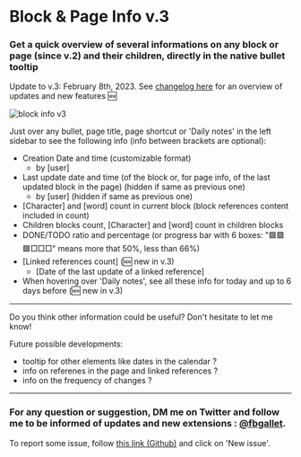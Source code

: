 # Block & Page Info v.3

### Get a quick overview of several informations on any block or page (since v.2) and their children, directly in the native bullet tooltip

Update to v.3: February 8th, 2023. See [changelog here](https://github.com/fbgallet/roam-extension-stats/blob/main/CHANGELOG.md) for an overview of updates and new features 🆕

![block info v3](https://user-images.githubusercontent.com/74436347/216779258-b0585763-4e6b-464a-9822-7d8459cec8a6.gif)

Just over any bullet, page title, page shortcut or 'Daily notes' in the left sidebar to see the following info (info between brackets are optional):

- Creation Date and time (customizable format)
  - by [user]
- Last update date and time (of the block or, for page info, of the last updated block in the page) (hidden if same as previous one)
  - by [user] (hidden if same as previous one)
- [Character] and [word] count in current block (block references content included in count)
- Children blocks count, [Character] and [word] count in children blocks
- DONE/TODO ratio and percentage (or progress bar with 6 boxes: "🟩🟩🟩□□□" means more that 50%, less than 66%)
- [Linked references count] (🆕 new in v.3)
  - [Date of the last update of a linked reference]
- When hovering over 'Daily notes', see all these info for today and up to 6 days before (🆕 new in v.3)

---
Do you think other information could be useful? Don't hesitate to let me know!

Future possible developments:

- tooltip for other elements like dates in the calendar ?
- info on referenes in the page and linked references ?
- info on the frequency of changes ? 

---

### For any question or suggestion, DM me on **Twitter** and follow me to be informed of updates and new extensions : [@fbgallet](https://twitter.com/fbgallet).
To report some issue, follow [this link (Github)](https://github.com/fbgallet/roam-extension-stats/issues) and click on 'New issue'. 
